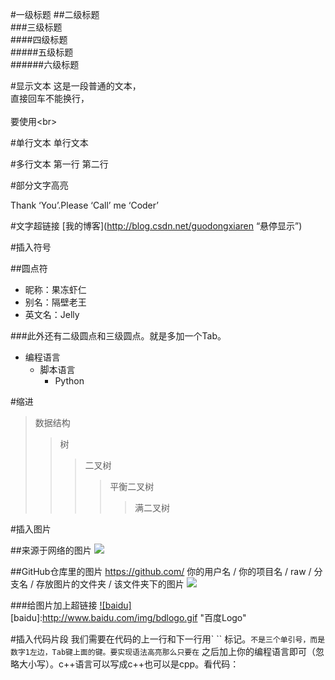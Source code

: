 #一级标题
##二级标题  
###三级标题  
####四级标题  
#####五级标题  
######六级标题 

#显示文本
这是一段普通的文本，  
直接回车不能换行，<br>  
要使用\<br> 

#单行文本
	单行文本

#多行文本
	第一行
	第二行

#部分文字高亮

Thank ‘You’.Please ‘Call’ me ‘Coder’

#文字超链接
[我的博客](http://blog.csdn.net/guodongxiaren “悬停显示”)

#插入符号

##圆点符
* 昵称：果冻虾仁  
* 别名：隔壁老王  
* 英文名：Jelly 

###此外还有二级圆点和三级圆点。就是多加一个Tab。
* 编程语言  
    * 脚本语言  
        * Python

#缩进
>数据结构  
>>树  
>>>二叉树  
>>>>平衡二叉树  
>>>>>满二叉树  

#插入图片

##来源于网络的图片
![](http://www.baidu.com/img/bdlogo.gif)

##GitHub仓库里的图片  https://github.com/ 你的用户名 / 你的项目名 / raw / 分支名 / 存放图片的文件夹 / 该文件夹下的图片
![](https://github.com/guodongxiaren/ImageCache/raw/master/Logo/foryou.gif)  

###给图片加上超链接
[![baidu]](http://baidu.com)  
[baidu]:http://www.baidu.com/img/bdlogo.gif "百度Logo"  


#插入代码片段
我们需要在代码的上一行和下一行用` `` 标记。``` 不是三个单引号，而是数字1左边，Tab键上面的键。要实现语法高亮那么只要在 ``` 之后加上你的编程语言即可（忽略大小写）。c++语言可以写成c++也可以是cpp。看代码：

